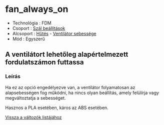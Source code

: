 # fan\_always\_on

* Technológia : FDM
* Csoport : [Szál beállítások](../filament_settings/filament_settings.md)
* Alcsoport : [Hűtés](../filament_settings/filament_settings.md#refroidissement) - [Ventilátor sebessége](fan_always_on.md)
* Mód : Egyszerű

## A ventilátort lehetőleg alapértelmezett fordulatszámon futtassa

### Leírás

Ha ez az opció engedélyezve van, a ventilátor folyamatosan az alapsebességen fog működni, ha nincs olyan beállítás, amely felülírja vagy megváltoztatja a sebességet.

Hasznos a PLA esetében, káros az ABS esetében.

[Vissza a változók listájához](/)


